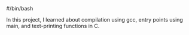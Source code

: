 #/bin/bash

In this project, I learned about compilation using gcc, entry points using main, and text-printing functions in C.
